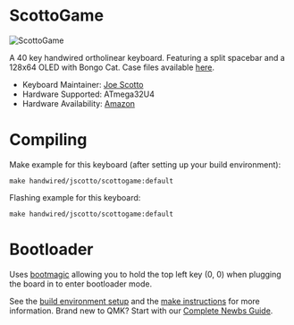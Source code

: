 # ScottoGame

![ScottoGame](https://i.imgur.com/uXUWY7wh.jpg)

A 40 key handwired ortholinear keyboard. Featuring a split spacebar and a 128x64 OLED with Bongo Cat. Case files available [here](https://github.com/joe-scotto/scottokeebs.git).

-   Keyboard Maintainer: [Joe Scotto](https://github.com/joe-scotto)
-   Hardware Supported: ATmega32U4
-   Hardware Availability: [Amazon](https://amazon.com)

# Compiling

Make example for this keyboard (after setting up your build environment):

    make handwired/jscotto/scottogame:default

Flashing example for this keyboard:

    make handwired/jscotto/scottogame:default

# Bootloader

Uses [bootmagic](https://github.com/qmk/qmk_firmware/blob/master/docs/feature_bootmagic.md) allowing you to hold the top left key (0, 0) when plugging the board in to enter bootloader mode.

See the [build environment setup](https://docs.qmk.fm/#/getting_started_build_tools) and the [make instructions](https://docs.qmk.fm/#/getting_started_make_guide) for more information. Brand new to QMK? Start with our [Complete Newbs Guide](https://docs.qmk.fm/#/newbs).
